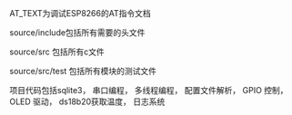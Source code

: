 AT_TEXT为调试ESP8266的AT指令文档

source/include包括所有需要的头文件

source/src 包括所有c文件

source/src/test 包括所有模块的测试文件

项目代码包括sqlite3， 串口编程， 多线程编程， 配置文件解析， GPIO 控制， OLED 驱动， ds18b20获取温度， 日志系统
